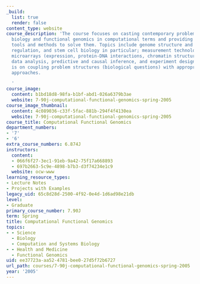 ```yaml
---
_build:
  list: true
  render: false
content_type: website
course_description: 'The course focuses on casting contemporary problems in systems
  biology and functional genomics in computational terms and providing appropriate
  tools and methods to solve them. Topics include genome structure and function, transcriptional
  regulation, and stem cell biology in particular; measurement technologies such as
  microarrays (expression, protein-DNA interactions, chromatin structure); statistical
  data analysis, predictive and causal inference, and experiment design. The emphasis
  is on coupling problem structures (biological questions) with appropriate computational
  approaches.

  '
course_image:
  content: b1bd18d8-98fa-b1bf-abd1-026a6379b3ae
  website: 7-90j-computational-functional-genomics-spring-2005
course_image_thumbnail:
  content: 4c089036-c33f-5fac-881b-294f4f4130ea
  website: 7-90j-computational-functional-genomics-spring-2005
course_title: Computational Functional Genomics
department_numbers:
- '7'
- '6'
extra_course_numbers: 6.874J
instructors:
  content:
  - 066f6f27-3ec1-91eb-9a42-75f17a668893
  - 697b2663-5c9e-4898-b7b3-d3f74234e1c9
  website: ocw-www
learning_resource_types:
- Lecture Notes
- Projects with Examples
legacy_uid: 65c8d28d-2500-4f92-0e4d-1d6ad98e21db
level:
- Graduate
primary_course_number: 7.90J
term: Spring
title: Computational Functional Genomics
topics:
- - Science
  - Biology
  - Computation and Systems Biology
- - Health and Medicine
  - Functional Genomics
uid: ee37723a-aa52-4781-bee0-27d5f72b6727
url_path: courses/7-90j-computational-functional-genomics-spring-2005
year: '2005'
---
```

